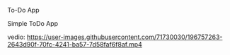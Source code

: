 To-Do App

Simple ToDo App

vedio:
https://user-images.githubusercontent.com/71730030/196757263-2643d90f-70fc-4241-ba57-7d58faf6f8af.mp4

